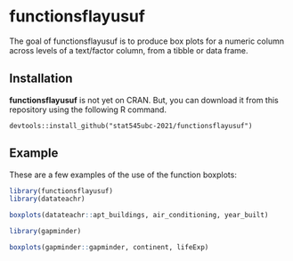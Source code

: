
# functionsflayusuf

The goal of functionsflayusuf is to produce box plots for a numeric
column across levels of a text/factor column, from a tibble or data
frame.

## Installation

**functionsflayusuf** is not yet on CRAN. But, you can download it from
this repository using the following R command.

    devtools::install_github("stat545ubc-2021/functionsflayusuf")

## Example

These are a few examples of the use of the function boxplots:

``` r
library(functionsflayusuf)
library(datateachr)

boxplots(datateachr::apt_buildings, air_conditioning, year_built)
```

``` r
library(gapminder)

boxplots(gapminder::gapminder, continent, lifeExp)
```
